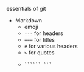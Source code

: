 essentials of git

* Markdown
  * emoji
  * `---` for headers
  * `===` for titles
  * `#` for various headers
  * `>` for quotes
  *     `````` ```
